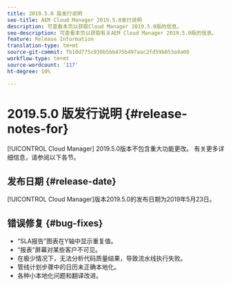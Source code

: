 ```yaml
---
title: 2019.5.0 版发行说明
seo-title: AEM Cloud Manager 2019.5.0发行说明
description: 可查看本页以获取Cloud Manager 2019.5.0版的信息。
seo-description: 可查看本页以获取有关AEM Cloud Manager 2019.5.0版的信息。
feature: Release Information
translation-type: tm+mt
source-git-commit: fb10d775c930b5bb475b497aac2fd59b053a9a00
workflow-type: tm+mt
source-wordcount: '117'
ht-degree: 10%

---
```



# 2019.5.0 版发行说明 {#release-notes-for}

[!UICONTROL Cloud Manager] 2019.5.0版本不包含重大功能更改。 有关更多详细信息，请参阅以下各节。

## 发布日期 {#release-date}

[!UICONTROL Cloud Manager]版本2019.5.0的发布日期为2019年5月23日。


## 错误修复 {#bug-fixes}

* “SLA报告”图表在Y轴中显示重复值。
* “报表”屏幕对某些客户不可见。
* 在极少情况下，无法分析代码质量结果，导致流水线执行失败。
* 管线计划步骤中的日历未正确本地化。
* 各种小本地化问题和翻译改进。
